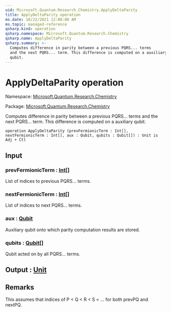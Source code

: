 ```yaml
---
uid: Microsoft.Quantum.Research.Chemistry.ApplyDeltaParity
title: ApplyDeltaParity operation
ms.date: 10/22/2021 12:00:00 AM
ms.topic: managed-reference
qsharp.kind: operation
qsharp.namespace: Microsoft.Quantum.Research.Chemistry
qsharp.name: ApplyDeltaParity
qsharp.summary: >-
  Computes difference in parity between a previous PQRS... terms
  and the next PQRS... term. This difference is computed on a auxiliary
  qubit.
---
```


# ApplyDeltaParity operation

Namespace: [Microsoft.Quantum.Research.Chemistry](xref:Microsoft.Quantum.Research.Chemistry)

Package: [Microsoft.Quantum.Research.Chemistry](https://nuget.org/packages/Microsoft.Quantum.Research.Chemistry)


Computes difference in parity between a previous PQRS... termsand the next PQRS... term. This difference is computed on a auxiliaryqubit.

```qsharp
operation ApplyDeltaParity (prevFermionicTerm : Int[], nextFermionicTerm : Int[], aux : Qubit, qubits : Qubit[]) : Unit is Adj + Ctl
```


## Input

### prevFermionicTerm : [Int](xref:microsoft.quantum.qsharp.valueliterals#int-literals)[]

List of indices to previous PQRS... terms.


### nextFermionicTerm : [Int](xref:microsoft.quantum.qsharp.valueliterals#int-literals)[]

List of indices to next PQRS... terms.


### aux : [Qubit](xref:microsoft.quantum.qsharp.valueliterals#qubit-literals)

Auxiliary qubit onto which parity computation results are stored.


### qubits : [Qubit](xref:microsoft.quantum.qsharp.valueliterals#qubit-literals)[]

Qubit acted on by all PQRS... terms.



## Output : [Unit](xref:microsoft.quantum.qsharp.valueliterals#unit-literal)



## Remarks

This assumes that indices of P < Q < R < S < ... for both prevPQ and nextPQ.
